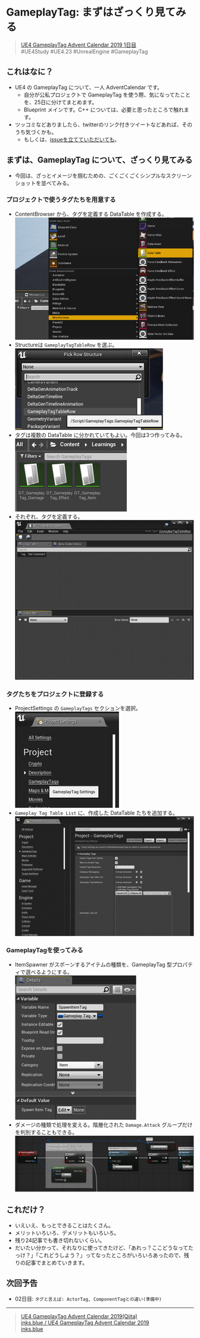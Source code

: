 # GameplayTag: まずはざっくり見てみる

> [UE4 GameplayTag Advent Calendar 2019 1日目](https://qiita.com/advent-calendar/2019/ue4-gameplaytag)  
>#UE4Study #UE4.23 #UnrealEngine #GameplayTag

## これはなに？

* UE4 の GameplayTag について、一人 AdventCalendar です。
    * 自分が公私プロジェクトで GameplayTag を使う際、気になってたことを、25日に分けてまとめます。
    * Blueprint メインです。C++ については、必要と思ったところで触れます。
* ツッコミなどありましたら、twitterのリンク付きツイートなどあれば、そのうち気づくかも。
    * もしくは、[issueを立てていただいても](https://github.com/tokeisoh/inks.blue/issues)。

## まずは、GameplayTag について、ざっくり見てみる

* 今回は、ざっとイメージを掴むための、ごくごくごくシンプルなスクリーンショットを並べてみる。

### プロジェクトで使うタグたちを用意する

* ContentBrowser から、タグを定義する DataTable を作成する。  
![CreateDataTable-ContextMenu](./Images/Day01_CreateDataTable_ContextMenu.png)
* Structureは `GameplayTagTableRow` を選ぶ。  
![CreateDataTable-ChooseRowStructure](./Images/Day01_CreateDataTable_ChooseRowStructure.png)
* タグは複数の DataTable に分かれていてもよい。今回は3つ作ってみる。  
![CreateDataTable-Created](./Images/Day01_CreatedDataTables.png)
* それぞれ、タグを定義する。  
![DefineTagsIntoDataTable](./Images/Day01_DefineGameplayTag-Item.gif)

### タグたちをプロジェクトに登録する

* ProjectSettings の `GameplayTags` セクションを選択。  
![ProjectSettings-ChooseSection](./Images/Day01_ProjectSettings_ChooseSection.png)
* `Gameplay Tag Table List` に、作成した DataTable たちを追加する。
![ProjectSettings-AddDataTable](./Images/Day01_ProjectSettings-AddDataTable.gif)

### GameplayTagを使ってみる

* ItemSpawner がスポーンするアイテムの種類を、GameplayTag 型プロパティで選べるようにする。  
![Property](./Images/Day01_Property.gif)
* ダメージの種類で処理を変える。階層化された `Damage.Attack` グループだけを判別することもできる。  
![EventGraph](./Images/Day01_EventGraph.png)

## これだけ？

* いえいえ、もっとできることはたくさん。
* メリットいろいろ、デメリットもいろいろ。
* 残り24記事でも書き切れないくらい。
* だいたい分かって、それなりに使ってきたけど、「あれっ？ここどうなってたっけ？」「これどうしよう？」ってなったところがいろいろあったので、残りの記事でまとめていきます。

## 次回予告

* 02日目: `タグと言えば: ActorTag, ComponentTagとの違い(準備中)`

----

> [UE4 GameplayTag Advent Calendar 2019(Qiita)](https://qiita.com/advent-calendar/2019/ue4-gameplaytag)  
> [inks.blue / UE4 GameplayTag Advent Calendar 2019](./Index.md)  
> [inks.blue](../../Index.md)
